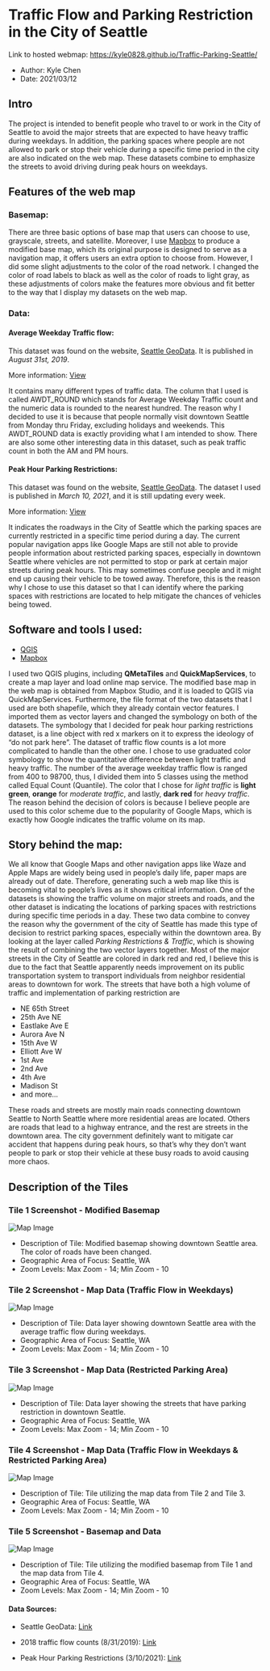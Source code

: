 # Traffic Flow and Parking Restriction in the City of Seattle

Link to hosted webmap: https://kyle0828.github.io/Traffic-Parking-Seattle/
- Author: Kyle Chen
- Date: 2021/03/12

## Intro
The project is intended to benefit people who travel to or work in the City of Seattle to avoid the major streets that are expected to have heavy traffic during weekdays. In addition, the parking spaces where people are not allowed to park or stop their vehicle during a specific time period in the city are also indicated on the web map. These datasets combine to emphasize the streets to avoid driving during peak hours on weekdays.


## Features of the web map
### Basemap:
There are three basic options of base map that users can choose to use, grayscale, streets, and satellite. Moreover, I use [Mapbox](https://www.mapbox.com/) to produce a modified base map, which its original purpose is designed to serve as a navigation map, it offers users an extra option to choose from. However, I did some slight adjustments to the color of the road network. I changed the color of road labels to black as well as the color of roads to light gray, as these adjustments of colors make the features more obvious and fit better to the way that I display my datasets on the web map.

### Data:
#### Average Weekday Traffic flow:
This dataset was found on the website, [Seattle GeoData](https://data-seattlecitygis.opendata.arcgis.com/).
It is published in *August 31st, 2019*.

More information: [View](https://drive.google.com/file/d/1H-ooaihoawm8zXjZz_-AhBmwyRiT1FWQ/view "2018 Traffic Flow Counts")

It contains many different types of traffic data. The column that I used is called AWDT_ROUND which stands for Average Weekday Traffic count and the numeric data is rounded to the nearest hundred. The reason why I decided to use it is because that people normally visit downtown Seattle from Monday thru Friday, excluding holidays and weekends. This AWDT_ROUND data is exactly providing what I am intended to show. There are also some other interesting data in this dataset, such as peak traffic count in both the AM and PM hours.


#### Peak Hour Parking Restrictions:
This dataset was found on the website, [Seattle GeoData](https://data-seattlecitygis.opendata.arcgis.com/).
The dataset I used is published in *March 10, 2021*, and it is still updating every week.

More information: [View](https://drive.google.com/file/d/1H-ooaihoawm8zXjZz_-AhBmwyRiT1FWQ/view "Peak Hour Parking Restrictions")

It indicates the roadways in the City of Seattle which the parking spaces are currently restricted in a specific time period during a day. The current popular navigation apps like Google Maps are still not able to provide people information about restricted parking spaces, especially in downtown Seattle where vehicles are not permitted to stop or park at certain major streets during peak hours. This may sometimes confuse people and it might end up causing their vehicle to be towed away. Therefore, this is the reason why I chose to use this dataset so that I can identify where the parking spaces with restrictions are located to help mitigate the chances of vehicles being towed.


## Software and tools I used:
- [QGIS](https://www.qgis.org/en/site/)
- [Mapbox](https://www.mapbox.com/)

I used two QGIS plugins, including **QMetaTiles** and **QuickMapServices**, to create a map layer and load online map service. The modified base map in the web map is obtained from Mapbox Studio, and it is loaded to QGIS via QuickMapServices. Furthermore, the file format of the two datasets that I used are both shapefile, which they already contain vector features. I imported them as vector layers and changed the symbology on both of the datasets. The symbology that I decided for peak hour parking restrictions dataset, is a line object with red x markers on it to express the ideology of “do not park here”. The dataset of traffic flow counts is a lot more complicated to handle than the other one. I chose to use graduated color symbology to show the quantitative difference between light traffic and heavy traffic. The number of the average weekday traffic flow is ranged from 400 to 98700, thus, I divided them into 5 classes using the method called Equal Count (Quantile). The color that I chose for *light traffic* is **light green**, **orange** for *moderate traffic*, and lastly, **dark red** for *heavy traffic*. The reason behind the decision of colors is because I believe people are used to this color scheme due to the popularity of Google Maps, which is exactly how Google indicates the traffic volume on its map.


## Story behind the map:
We all know that Google Maps and other navigation apps like Waze and Apple Maps are widely being used in people’s daily life, paper maps are already out of date. Therefore, generating such a web map like this is becoming vital to people’s lives as it shows critical information. One of the datasets is showing the traffic volume on major streets and roads, and the other dataset is indicating the locations of parking spaces with restrictions during specific time periods in a day. These two data combine to convey the reason why the government of the city of Seattle has made this type of decision to restrict parking spaces, especially within the downtown area. By looking at the layer called *Parking Restrictions & Traffic*, which is showing the result of combining the two vector layers together. Most of the major streets in the City of Seattle are colored in dark red and red, I believe this is due to the fact that Seattle apparently needs improvement on its public transportation system to transport individuals from neighbor residential areas to downtown for work.
The streets that have both a high volume of traffic and implementation of parking restriction are
- NE 65th Street
- 25th Ave NE
- Eastlake Ave E
- Aurora Ave N
- 15th Ave W
- Elliott Ave W
- 1st Ave
- 2nd Ave
- 4th Ave
- Madison St
- and more...

These roads and streets are mostly main roads connecting downtown Seattle to North Seattle where more residential areas are located. Others are roads that lead to a highway entrance, and the rest are streets in the downtown area. The city government definitely want to mitigate car accident that happens during peak hours, so that’s why they don’t want people to park or stop their vehicle at these busy roads to avoid causing more chaos.

## Description of the Tiles
### Tile 1 Screenshot - Modified Basemap
![Map Image](img/tile1.png)

- Description of Tile: Modified basemap showing downtown Seattle area. The color of roads have been changed.
- Geographic Area of Focus: Seattle, WA
- Zoom Levels: Max Zoom - 14; Min Zoom - 10

### Tile 2 Screenshot - Map Data (Traffic Flow in Weekdays)
![Map Image](img/tile2.png)

- Description of Tile: Data layer showing downtown Seattle area with the average traffic flow during weekdays.
- Geographic Area of Focus: Seattle, WA
- Zoom Levels: Max Zoom - 14; Min Zoom - 10

### Tile 3 Screenshot - Map Data (Restricted Parking Area)
![Map Image](img/tile3.png)

- Description of Tile: Data layer showing the streets that have parking restriction in downtown Seattle.
- Geographic Area of Focus: Seattle, WA
- Zoom Levels: Max Zoom - 14; Min Zoom - 10

### Tile 4 Screenshot - Map Data (Traffic Flow in Weekdays & Restricted Parking Area)
![Map Image](img/tile4.png)

- Description of Tile: Tile utilizing the map data from Tile 2 and Tile 3.
- Geographic Area of Focus: Seattle, WA
- Zoom Levels: Max Zoom - 14; Min Zoom - 10

### Tile 5 Screenshot - Basemap and Data
![Map Image](img/tile5.png)

- Description of Tile: Tile utilizing the modified basemap from Tile 1 and the map data from Tile 4.
- Geographic Area of Focus: Seattle, WA
- Zoom Levels: Max Zoom - 14; Min Zoom - 10


#### Data Sources:
- Seattle GeoData:
[Link](https://data-seattlecitygis.opendata.arcgis.com/)

- 2018 traffic flow counts (8/31/2019):
[Link](https://data-seattlecitygis.opendata.arcgis.com/datasets/2018-traffic-flow-counts?geometry=-122.572%2C47.568%2C-122.077%2C47.649&orderBy=AWDT_ROUNDED&orderByAsc=false)

- Peak Hour Parking Restrictions (3/10/2021):
[Link](https://data-seattlecitygis.opendata.arcgis.com/datasets/peak-hour-parking-restrictions?geometry=-122.594%2C47.571%2C-122.100%2C47.652)
